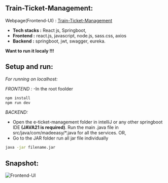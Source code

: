 <!---
# React + Vite

This template provides a minimal setup to get React working in Vite with HMR and some ESLint rules.

Currently, two official plugins are available:

- [@vitejs/plugin-react](https://github.com/vitejs/vite-plugin-react/blob/main/packages/plugin-react/README.md) uses [Babel](https://babeljs.io/) for Fast Refresh
- [@vitejs/plugin-react-swc](https://github.com/vitejs/vite-plugin-react-swc) uses [SWC](https://swc.rs/) for Fast Refresh
--->

## Train-Ticket-Management:

Webpage(Frontend-UI) : [Train-Ticket-Management](https://trainticketm.netlify.app)
- **Tech stacks :** React js, Springboot,
- **Frontend :** react.js, javascript, node.js, sass.css, axios
- **Backend :** springboot, jwt, swagger, eureka.
  

**Want to run it localy !!!**
## Setup and run:
*For running on localhost:*

*FRONTEND :* 
-In the root foolder
```bash
npm install
npm run dev
```
*BACKEND:* 
- Open the e-ticket-management folder in intelliJ or any other springboot IDE **(JAVA21 is required)**. Run the main .java file in src/java/com/madeeasy/*.java  for all the services.
OR,
- Go to the JAR folder run all jar file individually 
```bash
java -jar filename.jar
```
## Snapshot:
![Frontend-UI](https://github.com/Myself-Rohit-Dey/Train-Ticket-Management/assets/75258734/6c415d21-57f7-4f76-802d-c6288222a5b5)
